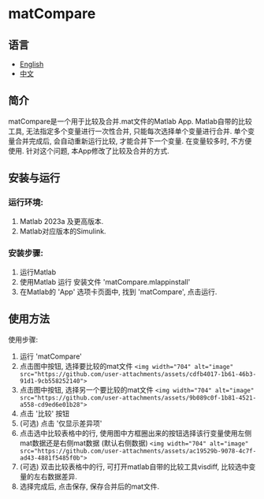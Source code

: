 # matCompare

## 语言

- [English](README.md)
- [中文](ReadMe/README_CN.md)

## 简介

matCompare是一个用于比较及合并.mat文件的Matlab App. Matlab自带的比较工具, 无法指定多个变量进行一次性合并, 只能每次选择单个变量进行合并. 单个变量合并完成后, 会自动重新运行比较, 才能合并下一个变量. 在变量较多时, 不方便使用. 针对这个问题, 本App修改了比较及合并的方式.

## 安装与运行

### 运行环境:

1. Matlab 2023a 及更高版本.
2. Matlab对应版本的Simulink.

### 安装步骤:

1. 运行Matlab
2. 使用Matlab 运行 安装文件 'matCompare.mlappinstall'
3. 在Matlab的 'App' 选项卡页面中, 找到 'matCompare', 点击运行.

## 使用方法

使用步骤:

1. 运行 'matCompare'
2. 点击图中按钮, 选择要比较的mat文件
   `<img width="704" alt="image" src="https://github.com/user-attachments/assets/cdfb4017-1b61-46b3-91d1-9cb558252140">`
3. 点击图中按钮, 选择另一个要比较的mat文件
   `<img width="704" alt="image" src="https://github.com/user-attachments/assets/9b089c0f-1b81-4521-a558-cd9ed6e01b28">`
4. 点击 '比较' 按钮
5. (可选) 点击 '仅显示差异项'
6. 点击选中比较表格中的行, 使用图中方框圈出来的按钮选择该行变量使用左侧mat数据还是右侧mat数据 (默认右侧数据)
   `<img width="704" alt="image" src="https://github.com/user-attachments/assets/ac19529b-9078-4c7f-ad43-4881f5485f0b">`
7. (可选) 双击比较表格中的行, 可打开matlab自带的比较工具visdiff, 比较选中变量的左右数据差异.
8. 选择完成后, 点击保存, 保存合并后的mat文件.
